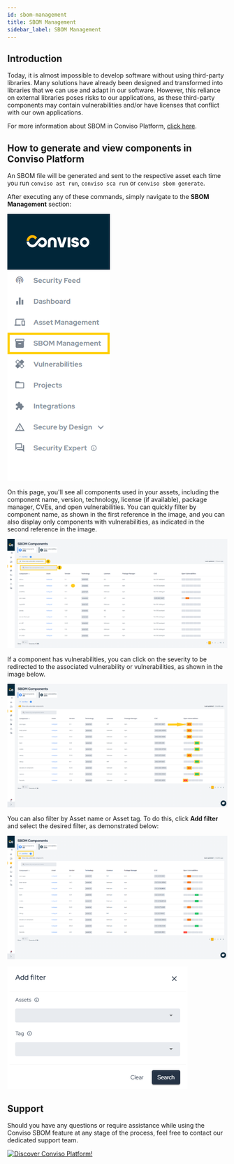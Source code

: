 ```yaml
---
id: sbom-management
title: SBOM Management
sidebar_label: SBOM Management
---
```


## Introduction

Today, it is almost impossible to develop software without using third-party libraries. Many solutions have already been designed and transformed into libraries that we can use and adapt in our software. However, this reliance on external libraries poses risks to our applications, as these third-party components may contain vulnerabilities and/or have licenses that conflict with our own applications.

For more information about SBOM in Conviso Platform, [click here](../security-scans/conviso-sbom/conviso-sbom.md).

## How to generate and view components in Conviso Platform

An SBOM file will be generated and sent to the respective asset each time you run `conviso ast run`, `conviso sca run` or `conviso sbom generate`.

After executing any of these commands, simply navigate to the **SBOM Management** section:

<div style={{textAlign: 'center'}}>

![img](../../static/img/platform/sbom-management1.png)

</div>

On this page, you'll see all components used in your assets, including the component name, version, technology, license (if available), package manager, CVEs, and open vulnerabilities. You can quickly filter by component name, as shown in the first reference in the image, and you can also display only components with vulnerabilities, as indicated in the second reference in the image.

<div style={{textAlign: 'center'}}>

![img](../../static/img/platform/sbom-management2.png)

</div>

If a component has vulnerabilities, you can click on the severity to be redirected to the associated vulnerability or vulnerabilities, as shown in the image below.

<div style={{textAlign: 'center'}}>

![img](../../static/img/platform/sbom-management3.png)

</div>

You can also filter by Asset name or Asset tag. To do this, click **Add filter** and select the desired filter, as demonstrated below:

<div style={{textAlign: 'center'}}>

![img](../../static/img/platform/sbom-management4.png)

</div>

<div style={{textAlign: 'center'}}>

![img](../../static/img/platform/sbom-management5.png)

</div>

## Support

Should you have any questions or require assistance while using the Conviso SBOM feature at any stage of the process, feel free to contact our dedicated support team.

[![Discover Conviso Platform!](https://no-cache.hubspot.com/cta/default/5613826/interactive-125788977029.png)](https://cta-service-cms2.hubspot.com/web-interactives/public/v1/track/redirect?encryptedPayload=AVxigLKtcWzoFbzpyImNNQsXC9S54LjJuklwM39zNd7hvSoR%2FVTX%2FXjNdqdcIIDaZwGiNwYii5hXwRR06puch8xINMyL3EXxTMuSG8Le9if9juV3u%2F%2BX%2FCKsCZN1tLpW39gGnNpiLedq%2BrrfmYxgh8G%2BTcRBEWaKasQ%3D&webInteractiveContentId=125788977029&portalId=5613826)